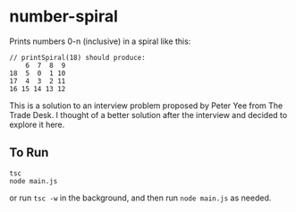 # number-spiral

Prints numbers 0-n (inclusive) in a spiral like this:

```
// printSpiral(18) should produce:
    6  7  8  9
18  5  0  1 10
17  4  3  2 11
16 15 14 13 12
```

This is a solution to an interview problem proposed by Peter Yee from The Trade
Desk. I thought of a better solution after the interview and decided to explore
it here.

## To Run

```
tsc
node main.js
```

or run `tsc -w` in the background, and then run `node main.js` as needed.
